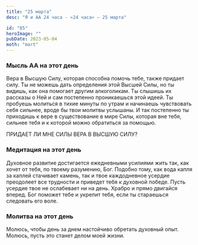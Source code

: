 ```yaml
---
title: "25 марта"
desc: "Я и АА 24 часа - «24 часа» — 25 марта"

id: "85"
heroImage: ""
pubDate: 2023-05-04
moth: "mart"
---
```


### Мысль АА на этот день

Вера в Высшую Силу, которая способна помочь тебе, также придает силу. Ты не
можешь дать определения этой Высшей Силы, но ты видишь, как она помогает
другим алкоголикам. Ты слышишь их рассказы о Ней и сам постепенно проникаешься
этой идеей. Ты пробуешь молиться в тихие минуты по утрам и начинаешь
чувствовать себя сильнее, вроде бы твои молитвы услышаны. И так постепенно ты
приходишь к вере в существование в мире Силы, которая вне тебя, сильнее тебя и
к которой можно обратиться за помощью.

ПРИДАЕТ ЛИ МНЕ СИЛЫ ВЕРА В ВЫСШУЮ СИЛУ?

### Медитация на этот день

Духовное развитие достигается ежедневными усилиями жить так, как хочет от
тебя, по твоему разумению, Бог. Подобно тому, как вода капля за каплей
стачивает камень, так и твое каждодневное усердие преодолеет все трудности и
приведет тебя к духовной победе. Пусть усердие твое не ослабевает ни на день.
Храбро и прямо двигайся вперед. Бог поможет тебе и укрепит тебя, если ты
стараешься следовать его воле.

### Молитва на этот день

Молюсь, чтобы день за днем настойчиво обретать духовный опыт. Молюсь, пусть
это станет делом моей жизни.
